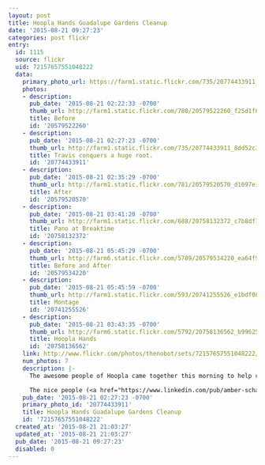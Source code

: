 ```yaml
---
layout: post
title: Hoopla Hands Guadalupe Gardens Cleanup
date: '2015-08-21 09:27:23'
categories: post flickr
entry:
  id: 1115
  source: flickr
  uid: 72157657551048222
  data:
    primary_photo_url: https://farm1.static.flickr.com/735/20774433911_8dd52c3d6a_m.jpg
    photos:
    - description: 
      pub_date: '2015-08-21 02:22:33 -0700'
      thumb_url: http://farm1.static.flickr.com/780/20579522260_f25d1f6e8b_s.jpg
      title: Before
      id: '20579522260'
    - description: 
      pub_date: '2015-08-21 02:27:23 -0700'
      thumb_url: http://farm1.static.flickr.com/735/20774433911_8dd52c3d6a_s.jpg
      title: Travis conquers a huge root.
      id: '20774433911'
    - description: 
      pub_date: '2015-08-21 02:35:29 -0700'
      thumb_url: http://farm1.static.flickr.com/781/20579520570_d1097e143c_s.jpg
      title: After
      id: '20579520570'
    - description: 
      pub_date: '2015-08-21 03:41:20 -0700'
      thumb_url: http://farm1.static.flickr.com/688/20758132372_c7b8df76e4_s.jpg
      title: Pano at Breaktime
      id: '20758132372'
    - description: 
      pub_date: '2015-08-21 05:45:29 -0700'
      thumb_url: http://farm6.static.flickr.com/5789/20579534220_ea64f9c68e_s.jpg
      title: Before and After
      id: '20579534220'
    - description: 
      pub_date: '2015-08-21 05:45:59 -0700'
      thumb_url: http://farm1.static.flickr.com/593/20741255526_e1bdf08f42_s.jpg
      title: Montage
      id: '20741255526'
    - description: 
      pub_date: '2015-08-21 03:43:35 -0700'
      thumb_url: http://farm6.static.flickr.com/5792/20758136562_b9962515bf_s.jpg
      title: Hoopla Hands
      id: '20758136562'
    link: http://www.flickr.com/photos/thenobot/sets/72157657551048222/
    num_photos: 7
    description: |-
      The awesome people of Hoopla came together this morning to help clean up a local park -- Guadalupe Gardens. With jets roaring overhead, we whacked weeds, barbered bushes, snipped suckers, and hauled hedges. It felt great to give back to the parks that have given us so much fun. Thanks to Cathleen and Greta @ Hoopla for ironing out all the details to make this happen.

      The nice people (<a href="https://www.linkedin.com/pub/amber-schat/57/438/227" rel="nofollow">www.linkedin.com/pub/amber-schat/57/438/227</a>) of <a href="http://www.bayareaecogardens.org/" rel="nofollow">www.bayareaecogardens.org/</a> gave us a tour of some of the innovations they are experimenting with in the garden too. Fascinating stuff!
    pub_date: '2015-08-21 02:27:23 -0700'
    primary_photo_id: '20774433911'
    title: Hoopla Hands Guadalupe Gardens Cleanup
    id: '72157657551048222'
  created_at: '2015-08-21 21:03:27'
  updated_at: '2015-08-21 21:03:27'
  pub_date: '2015-08-21 09:27:23'
  disabled: 0
---
```

